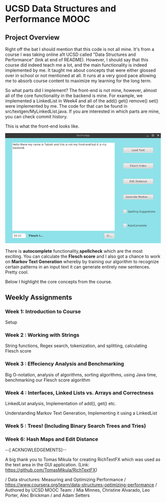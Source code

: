 # UCSD Data Structures and Performance MOOC 

## Project Overview 

Right off the bat I should mention that this code is not all mine. It's from a course I was taking online a1t UCSD called "Data Structures and Performance" (link at end of README). However, I should say that this course did indeed teach me a lot, and the main functionality is indeed implemented by me. It taught me about concepts that were either glossed over in school or not mentioned at all. It runs at a very good pace allowing me to absorb course content to maximize my learning for the long term. 

So what parts did I implement? The front-end is not mine, however, almost all of the core functionality in the backend is mine. For example, we implemented a LinkedList in Week4 and all of the add() get() remove() set() were implemented by me. The code for that can be found in src/textgen/MyLinkedList.java. If you are interested in which parts are mine, you can check commit history.  

This is what the front-end looks like. 

![alt text](https://github.com/trashidi98/UCSD_DataStructures_Course/blob/commentmaster/front-end.png "TextEditor App")

There is **autocomplete** functionality,**spellcheck** which are the most exciting. You can calculate the **Flesch score** and I also got a chance to work on **Markov Text Generation** whereby by training our algorithm to recognize certain patterns in an input text it can generate entirely new sentences. Pretty cool. 

Below I highlight the core concepts from the course.

## Weekly Assignments 

### Week 1: Introduction to Course  

Setup 

### Week 2 : Working with Strings 

String functions, Regex search, tokenization, and splitting, calculating Flesch score

### Week 3 : Effeciency Analysis and Benchmarking 

Big O-notation, analysis of algorithms, sorting algorithms, using Java time, benchmarking our Flesch score algorithm


### Week 4 : Interfaces, Linked Lists vs. Arrays and Correctness

LinkedList analysis, Implementation of add(), get() etc. 

Understanding Markov Text Generation, Implementing it using a LinkedList  

### Week 5 : Trees! (Including Binary Search Trees and Tries) 

### Week 6: Hash Maps and Edit Distance 


--[ ACKNOWLEDGEMENTS]--

A big thank you to Tomas Mikula for creating RichTextFX 
which was used as the text area in the GUI application.
(Link: https://github.com/TomasMikula/RichTextFX)

/ Data structures: Measuring and Optimizing Performance
/ https://www.coursera.org/learn/data-structures-optimizing-performance
/ Authored by UCSD MOOC Team:
/ Mia Minnes, Christine Alvarado, Leo Porter, Alec Brickman
/ and Adam Setters


